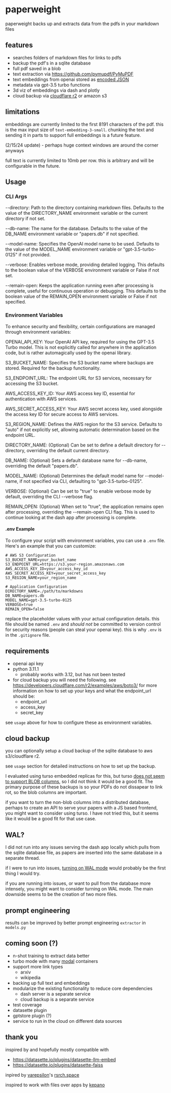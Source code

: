 # paperweight

paperweight backs up and extracts data from the pdfs in your markdown files

## features
- searches folders of markdown files for links to pdfs
- backup the pdf's in a sqlite database
- full pdf saved in a blob
- text extraction via https://github.com/pymupdf/PyMuPDF
- text embeddings from openai stored as [encoded JSON](https://datasette.io/plugins/datasette-faiss#user-content-configuration)
- metadata via gpt-3.5 turbo functions
- 3d viz of embeddings via dash and plotly
- cloud backup via [cloudflare r2](https://developers.cloudflare.com/r2/examples/aws/boto3/) or amazon s3

## limitations

embeddings are currently limited to the first 8191 characters of the pdf.  this is the max input size of `text-embedding-3-small`. chunking the text and sending it in parts to support full embeddings is a future feature.

(2/15/24 update) - perhaps huge context windows are around the corner anyways

full text is currently limited to 10mb per row. this is arbitrary and will be configurable in the future.

## Usage

### CLI Args
--directory: Path to the directory containing markdown files. Defaults to the value of the DIRECTORY_NAME environment variable or the current directory if not set.

--db-name: The name for the database. Defaults to the value of the DB_NAME environment variable or "papers.db" if not specified.

--model-name: Specifies the OpenAI model name to be used. Defaults to the value of the MODEL_NAME environment variable or "gpt-3.5-turbo-0125" if not provided.

--verbose: Enables verbose mode, providing detailed logging. This defaults to the boolean value of the VERBOSE environment variable or False if not set.

--remain-open: Keeps the application running even after processing is complete, useful for continuous operation or debugging. This defaults to the boolean value of the REMAIN_OPEN environment variable or False if not specified.

### Environment Variables
To enhance security and flexibility, certain configurations are managed through environment variables:

OPENAI_API_KEY: Your OpenAI API key, required for using the GPT-3.5 Turbo model. This is not explicitly called for anywhere in the application code, but is rather automagically used by the openai library.

S3_BUCKET_NAME: Specifies the S3 bucket name where backups are stored. Required for the backup functionality.

S3_ENDPOINT_URL: The endpoint URL for S3 services, necessary for accessing the S3 bucket.

AWS_ACCESS_KEY_ID: Your AWS access key ID, essential for authentication with AWS services.

AWS_SECRET_ACCESS_KEY: Your AWS secret access key, used alongside the access key ID for secure access to AWS services.

S3_REGION_NAME: Defines the AWS region for the S3 service. Defaults to "auto" if not explicitly set, allowing automatic determination based on the endpoint URL.

DIRECTORY_NAME: (Optional) Can be set to define a default directory for --directory, overriding the default current directory.

DB_NAME: (Optional) Sets a default database name for --db-name, overriding the default "papers.db".

MODEL_NAME: (Optional) Determines the default model name for --model-name, if not specified via CLI, defaulting to "gpt-3.5-turbo-0125".

VERBOSE: (Optional) Can be set to "true" to enable verbose mode by default, overriding the CLI --verbose flag.

REMAIN_OPEN: (Optional) When set to "true", the application remains open after processing, overriding the --remain-open CLI flag. This is used to continue looking at the dash app after processing is complete.

#### .env Example
To configure your script with environment variables, you can use a `.env` file. Here's an example that you can customize:

```
# AWS S3 Configuration
S3_BUCKET_NAME=your_bucket_name
S3_ENDPOINT_URL=https://s3.your-region.amazonaws.com
AWS_ACCESS_KEY_ID=your_access_key_id
AWS_SECRET_ACCESS_KEY=your_secret_access_key
S3_REGION_NAME=your_region_name

# Application Configuration
DIRECTORY_NAME=./path/to/markdowns
DB_NAME=papers.db
MODEL_NAME=gpt-3.5-turbo-0125
VERBOSE=true
REMAIN_OPEN=false
```

replace the placeholder values with your actual configuration details. this file should be named `.env` and *should not* be committed to version control for security reasons (people can steal your openai key). this is why `.env` is in the `.gitignore` file.

## requirements
- openai api key
- python 3.11.1
   - probably works with 3.12, but has not been tested
- for cloud backup you will need the following. see https://developers.cloudflare.com/r2/examples/aws/boto3/ for more information on how to set up your keys and what the endpoint_url should be:
   - endpoint_url
   - access_key
   - secret_key

see `usage` above for how to configure these as environment variables.


## cloud backup

you can optionally setup a cloud backup of the sqlite database to aws s3/cloudflare r2.


see `usage` section for detailed instructions on how to set up the  backup.

I evaluated using turso embedded replicas for this, but turso [does not seem to support BLOB columns](https://github.com/tursodatabase/libsql-experimental-python/blob/29c6a23557ee028fbff415afc5486df13644c191/src/lib.rs#L370), so I did not think it would be a good fit. The primary purpose of these backups is so your PDFs do not dissapear to link rot, so the blob columns are important.


if you want to turn the non-blob columns into a distributed database, perhaps to create an API to serve your papers with a JS based frontend, you might want to consider using turso. I have not tried this, but it seems like it would be a good fit for that use case.

## WAL?

I did not run into any issues serving the dash app locally which pulls from the sqlite database file, as papers are inserted into the same database in a separate thread.

if I were to run into issues, [turning on WAL mode](https://til.simonwillison.net/sqlite/enabling-wal-mode) would probably be the first thing I would try.

if you are running into issues, or want to pull from the database more intensely, you might want to consider turning on WAL mode. The main downside seems to be the creation of two more files.

## prompt engineering

results can be improved by better prompt engineering `extractor` in `models.py`


## coming soon (?)
- n-shot training to extract data better
- turbo mode with many [modal](https://modal.com/) containers
- support more link types
   - arxiv
   - wikipedia
- backing up full text and embeddings
- modularize the existing functionality to reduce core dependencies
   - dash server is a separate service
   - cloud backup is a separate service
- test coverage
- datasette plugin
- gptstore plugin (?)
- service to run in the cloud on different data sources



## thank you
inspired by and hopefully mostly compatible with
- https://datasette.io/plugins/datasette-llm-embed
- https://datasette.io/plugins/datasette-faiss

inpired by [varepsilon](https://twitter.com/var_epsilon)'s [rsrch.space](https://github.com/ishan0102/rsrch.space)

inspired to work with files over apps by [kepano](https://twitter.com/kepano/status/1675626836821409792)

